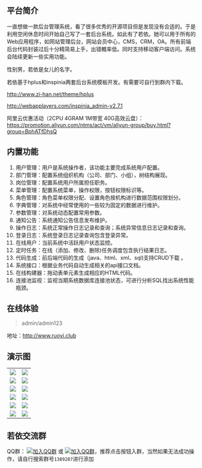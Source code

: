 ## 平台简介

一直想做一款后台管理系统，看了很多优秀的开源项目但是发现没有合适的。于是利用空闲休息时间开始自己写了一套后台系统。如此有了若依。她可以用于所有的Web应用程序，如网站管理后台，网站会员中心，CMS，CRM，OA。所有前端后台代码封装过后十分精简易上手，出错概率低。同时支持移动客户端访问。系统会陆续更新一些实用功能。

性别男，若依是女儿的名字。

若依基于hplus和inspinia两套后台系统模板开发。有需要可自行到群内下载。

http://www.zi-han.net/theme/hplus

http://webapplayers.com/inspinia_admin-v2.7.1 

阿里云优惠活动（2CPU 4GRAM 1M带宽 40G高效云盘）：https://promotion.aliyun.com/ntms/act/vm/aliyun-group/buy.html?group=BphATfDhsQ

## 内置功能

1.  用户管理：用户是系统操作者，该功能主要完成系统用户配置。
2.  部门管理：配置系统组织机构（公司、部门、小组），树结构展现。
3.  岗位管理：配置系统用户所属担任职务。
4.  菜单管理：配置系统菜单，操作权限，按钮权限标识等。
5.  角色管理：角色菜单权限分配、设置角色按机构进行数据范围权限划分。
6.  字典管理：对系统中经常使用的一些较为固定的数据进行维护。
7.  参数管理：对系统动态配置常用参数。
8.  通知公告：系统通知公告信息发布维护。
9.  操作日志：系统正常操作日志记录和查询；系统异常信息日志记录和查询。
10. 登录日志：系统登录日志记录查询包含登录异常。
11. 在线用户：当前系统中活跃用户状态监控。
12. 定时任务：在线（添加、修改、删除)任务调度包含执行结果日志。
13. 代码生成：前后端代码的生成（java、html、xml、sql)支持CRUD下载 。
14. 系统接口：根据业务代码自动生成相关的api接口文档。
15. 在线构建器：拖动表单元素生成相应的HTML代码。
16. 连接池监视：监视当期系统数据库连接池状态，可进行分析SQL找出系统性能瓶颈。
## 在线体验
> admin/admin123

地址：http://www.ruoyi.club

## 演示图

<table>
    <tr>
        <td><img src="https://oscimg.oschina.net/oscnet/25b5e333768d013d45a990c152dbe4d9d6e.jpg"/></td>
        <td><img src="https://static.oschina.net/uploads/space/2018/0728/114553_jBTY_1438828.png"/></td>
    </tr>
    <tr>
        <td><img src="https://static.oschina.net/uploads/space/2018/0728/114830_eIHp_1438828.png"/></td>
        <td><img src="https://static.oschina.net/uploads/space/2018/0728/114854_Y5a2_1438828.png"/></td>
    </tr>
    <tr>
        <td><img src="https://static.oschina.net/uploads/space/2018/0728/114920_P8qv_1438828.png"/></td>
        <td><img src="https://static.oschina.net/uploads/space/2018/0728/114946_O3jx_1438828.png"/></td>
    </tr>
    <tr>
        <td><img src="https://static.oschina.net/uploads/space/2018/0728/115022_1Tnm_1438828.png"/></td>
        <td><img src="https://static.oschina.net/uploads/space/2018/0728/115051_XvMW_1438828.png"/></td>
    </tr>
	<tr>
        <td><img src="https://static.oschina.net/uploads/space/2018/0728/115117_9TZ3_1438828.png"/></td>
        <td><img src="https://static.oschina.net/uploads/space/2018/0728/115130_a5xO_1438828.png"/></td>
    </tr>
	<tr>
        <td><img src="https://static.oschina.net/uploads/space/2018/0728/115151_EuYC_1438828.png"/></td>
        <td><img src="https://static.oschina.net/uploads/space/2018/0728/115212_QybT_1438828.png"/></td>
    </tr>
</table>


## 若依交流群

QQ群： [![加入QQ群](https://img.shields.io/badge/QQ群-1389287-blue.svg)](http://shang.qq.com/wpa/qunwpa?idkey=4a9a52f5d9d9c65a8ea67859170ba835d95fc50ec74a2a722293e60e036b5016) 或 [![加入QQ群](https://img.shields.io/badge/QQ群-1389287-blue.svg)](https://jq.qq.com/?_wv=1027&k=5HBAaYN)，推荐点击按钮入群，当然如果无法成功操作，请自行搜索群号`1389287`进行添加